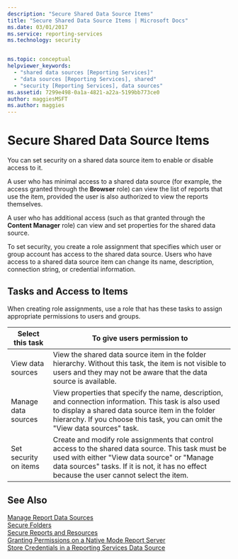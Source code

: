 ```yaml
---
description: "Secure Shared Data Source Items"
title: "Secure Shared Data Source Items | Microsoft Docs"
ms.date: 03/01/2017
ms.service: reporting-services
ms.technology: security


ms.topic: conceptual
helpviewer_keywords: 
  - "shared data sources [Reporting Services]"
  - "data sources [Reporting Services], shared"
  - "security [Reporting Services], data sources"
ms.assetid: 7299e498-0a1a-4821-a22a-5199bb773ce0
author: maggiesMSFT
ms.author: maggies
---
```

# Secure Shared Data Source Items
  You can set security on a shared data source item to enable or disable access to it.  
  
 A user who has minimal access to a shared data source (for example, the access granted through the **Browser** role) can view the list of reports that use the item, provided the user is also authorized to view the reports themselves.  
  
 A user who has additional access (such as that granted through the **Content Manager** role) can view and set properties for the shared data source.  
  
 To set security, you create a role assignment that specifies which user or group account has access to the shared data source. Users who have access to a shared data source item can change its name, description, connection string, or credential information.  
  
## Tasks and Access to Items  
 When creating role assignments, use a role that has these tasks to assign appropriate permissions to users and groups.  
  
|Select this task|To give users permission to|  
|----------------------|---------------------------------|  
|View data sources|View the shared data source item in the folder hierarchy. Without this task, the item is not visible to users and they may not be aware that the data source is available.|  
|Manage data sources|View properties that specify the name, description, and connection information. This task is also used to display a shared data source item in the folder hierarchy. If you choose this task, you can omit the "View data sources" task.|  
|Set security on items|Create and modify role assignments that control access to the shared data source. This task must be used with either "View data source" or "Manage data sources" tasks. If it is not, it has no effect because the user cannot select the item.|  
  
## See Also  
 [Manage Report Data Sources](../../reporting-services/report-data/manage-report-data-sources.md)   
 [Secure Folders](../../reporting-services/security/secure-folders.md)   
 [Secure Reports and Resources](../../reporting-services/security/secure-reports-and-resources.md)   
 [Granting Permissions on a Native Mode Report Server](../../reporting-services/security/granting-permissions-on-a-native-mode-report-server.md)   
 [Store Credentials in a Reporting Services Data Source](../../reporting-services/report-data/store-credentials-in-a-reporting-services-data-source.md)  
  
  
